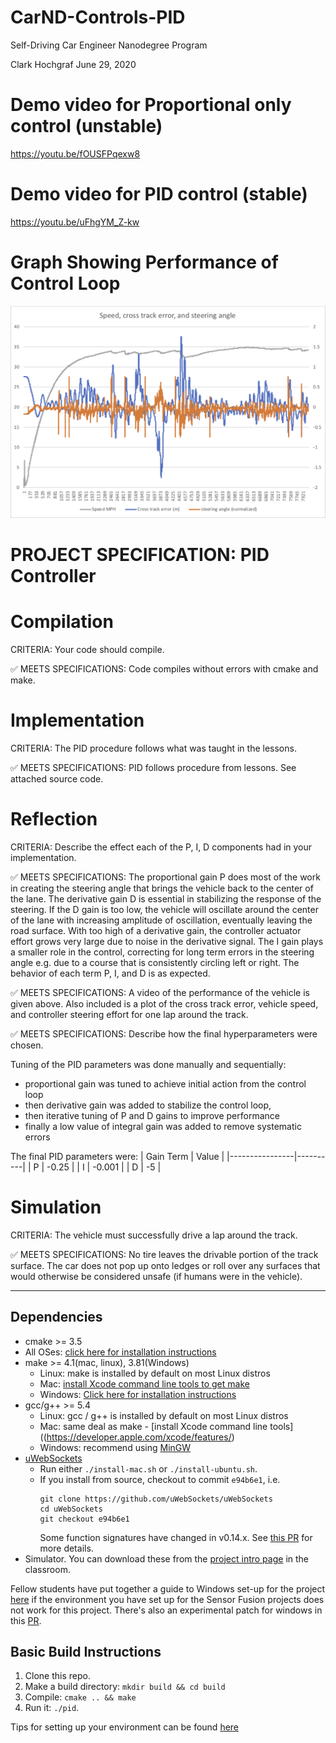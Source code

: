 # CarND-Controls-PID
Self-Driving Car Engineer Nanodegree Program

Clark Hochgraf
June 29, 2020

# Demo video for Proportional only control (unstable)
https://youtu.be/fOUSFPqexw8

# Demo video for PID control (stable)
https://youtu.be/uFhgYM_Z-kw

# Graph Showing Performance of Control Loop 

![](Speed-SteeringAngle-CrossTrackError.png)


# PROJECT SPECIFICATION: PID Controller


# Compilation

CRITERIA: Your code should compile.

:white_check_mark: MEETS SPECIFICATIONS: Code compiles without errors with cmake and make.

# Implementation

CRITERIA:  The PID procedure follows what was taught in the lessons.

:white_check_mark: MEETS SPECIFICATIONS: PID follows procedure from lessons. See attached source code.

# Reflection

CRITERIA:  Describe the effect each of the P, I, D components had in your implementation.

:white_check_mark:  MEETS SPECIFICATIONS: The proportional gain P does most of the work in creating the steering angle that brings the vehicle back to the center of the lane. The derivative gain D is essential in stabilizing the response of the steering. If the D gain is too low, the vehicle will oscillate around the center of the lane with increasing amplitude of oscillation, eventually leaving the road surface. With too high of a derivative gain, the controller actuator effort grows very large due to noise in the derivative signal. The I gain plays a smaller role in the control, correcting for long term errors in the steering angle e.g. due to a course that is consistently circling left or right. The behavior of each term P, I, and D is as expected.

:white_check_mark: MEETS SPECIFICATIONS: A video of the performance of the vehicle is given above. Also included is a plot of the cross track error, vehicle speed, and controller steering effort for one lap around the track.  

:white_check_mark:  MEETS SPECIFICATIONS: Describe how the final hyperparameters were chosen.

Tuning of the PID parameters was done manually and sequentially:
  - proportional gain was tuned to achieve initial action from the control loop
  - then derivative gain was added to stabilize the control loop, 
  - then iterative tuning of P and D gains to improve performance
  - finally a low value of integral gain was added to remove systematic errors

The final PID parameters were:
| Gain Term      | Value    |
|----------------|----------|
| P              | -0.25   |
| I              | -0.001  |
| D              | -5   |

# Simulation

CRITERIA: The vehicle must successfully drive a lap around the track.

:white_check_mark:  MEETS SPECIFICATIONS: No tire leaves the drivable portion of the track surface. The car does not pop up onto ledges or roll over any surfaces that would otherwise be considered unsafe (if humans were in the vehicle).


---

## Dependencies

* cmake >= 3.5
 * All OSes: [click here for installation instructions](https://cmake.org/install/)
* make >= 4.1(mac, linux), 3.81(Windows)
  * Linux: make is installed by default on most Linux distros
  * Mac: [install Xcode command line tools to get make](https://developer.apple.com/xcode/features/)
  * Windows: [Click here for installation instructions](http://gnuwin32.sourceforge.net/packages/make.htm)
* gcc/g++ >= 5.4
  * Linux: gcc / g++ is installed by default on most Linux distros
  * Mac: same deal as make - [install Xcode command line tools]((https://developer.apple.com/xcode/features/)
  * Windows: recommend using [MinGW](http://www.mingw.org/)
* [uWebSockets](https://github.com/uWebSockets/uWebSockets)
  * Run either `./install-mac.sh` or `./install-ubuntu.sh`.
  * If you install from source, checkout to commit `e94b6e1`, i.e.
    ```
    git clone https://github.com/uWebSockets/uWebSockets 
    cd uWebSockets
    git checkout e94b6e1
    ```
    Some function signatures have changed in v0.14.x. See [this PR](https://github.com/udacity/CarND-MPC-Project/pull/3) for more details.
* Simulator. You can download these from the [project intro page](https://github.com/udacity/self-driving-car-sim/releases) in the classroom.

Fellow students have put together a guide to Windows set-up for the project [here](https://s3-us-west-1.amazonaws.com/udacity-selfdrivingcar/files/Kidnapped_Vehicle_Windows_Setup.pdf) if the environment you have set up for the Sensor Fusion projects does not work for this project. There's also an experimental patch for windows in this [PR](https://github.com/udacity/CarND-PID-Control-Project/pull/3).

## Basic Build Instructions

1. Clone this repo.
2. Make a build directory: `mkdir build && cd build`
3. Compile: `cmake .. && make`
4. Run it: `./pid`. 

Tips for setting up your environment can be found [here](https://classroom.udacity.com/nanodegrees/nd013/parts/40f38239-66b6-46ec-ae68-03afd8a601c8/modules/0949fca6-b379-42af-a919-ee50aa304e6a/lessons/f758c44c-5e40-4e01-93b5-1a82aa4e044f/concepts/23d376c7-0195-4276-bdf0-e02f1f3c665d)
